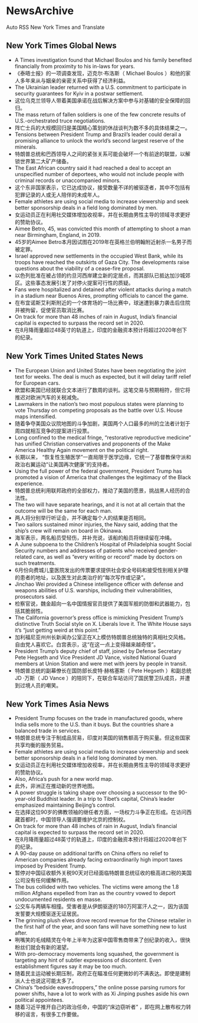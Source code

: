 # NewsArchive
Auto RSS New York Times and Translate

## New York Times Global News
* A Times investigation found that Michael Boulos and his family benefited financially from proximity to his in-laws for years.
* 《泰晤士报》的一项调查发现，迈克尔·布洛斯（ Michael Boulos ）和他的家人多年来从与姻亲的亲密关系中获得了经济利益。
* The Ukrainian leader returned with a U.S. commitment to participate in security guarantees for Kyiv in a postwar settlement.
* 这位乌克兰领导人带着美国承诺在战后解决方案中参与对基辅的安全保障的回归。
* The mass return of fallen soldiers is one of the few concrete results of U.S.-orchestrated truce negotiations.
* 阵亡士兵的大规模回归是美国精心策划的休战谈判为数不多的具体结果之一。
* Tensions between President Trump and Brazil’s leader could derail a promising alliance to unlock the world’s second largest reserve of the minerals.
* 特朗普总统和巴西领导人之间的紧张关系可能会破坏一个有前途的联盟，以解锁世界第二大矿产储备。
* The East African country said it had reached a deal to accept an unspecified number of deportees, who would not include people with criminal records or unaccompanied minors.
* 这个东非国家表示，它已达成协议，接受数量不详的被驱逐者，其中不包括有犯罪记录的人或无人陪伴的未成年人。
* Female athletes are using social media to increase viewership and seek better sponsorship deals in a field long dominated by men.
* 女运动员正在利用社交媒体增加收视率，并在长期由男性主导的领域寻求更好的赞助协议。
* Aimee Betro, 45, was convicted this month of attempting to shoot a man near Birmingham, England, in 2019.
* 45岁的Aimee Betro本月因试图在2019年在英格兰伯明翰附近射杀一名男子而被定罪。
* Israel approved new settlements in the occupied West Bank, while its troops have reached the outskirts of Gaza City. The developments raise questions about the viability of a cease-fire proposal.
* 以色列批准在被占领的约旦河西岸建立新的定居点，而其部队已抵达加沙城郊区。这些事态发展引发了对停火提案可行性的质疑。
* Fans were hospitalized and detained after violent attacks during a match in a stadium near Buenos Aires, prompting officials to cancel the game.
* 在布宜诺斯艾利斯附近的一个体育场的一场比赛中，球迷遭到暴力袭击后住院并被拘留，促使官员取消比赛。
* On track for more than 48 inches of rain in August, India’s financial capital is expected to surpass the record set in 2020.
* 在8月降雨量超过48英寸的轨道上，印度的金融资本预计将超过2020年创下的纪录。

## New York Times United States News
* The European Union and United States have been negotiating the joint text for weeks. The deal is much as expected, but it will delay tariff relief for European cars.
* 欧盟和美国已经就联合文本进行了数周的谈判。这笔交易与预期相符，但它将推迟对欧洲汽车的关税减免。
* Lawmakers in the nation’s two most populous states were planning to vote Thursday on competing proposals as the battle over U.S. House maps intensified.
* 随着争夺美国众议院地图的斗争加剧，美国两个人口最多的州的立法者计划于周四就相互竞争的提案进行投票。
* Long confined to the medical fringe, “restorative reproductive medicine” has unified Christian conservatives and proponents of the Make America Healthy Again movement on the political right.
* 长期以来， “恢复性生殖医学”一直局限于医学边缘，它统一了基督教保守派和政治右翼运动“让美国再次健康”的支持者。
* Using the full power of the federal government, President Trump has promoted a vision of America that challenges the legitimacy of the Black experience.
* 特朗普总统利用联邦政府的全部权力，推动了美国的愿景，挑战黑人经历的合法性。
* The two will have separate hearings, and it is not at all certain that the outcome will be the same for each man.
* 两人将分别举行听证会，并不确定每个人的结果是否相同。
* Two sailors sustained minor injuries, the Navy said, adding that the ship’s crew will remain on board in Okinawa.
* 海军表示，两名船员受轻伤，并补充说，该船的船员将继续留在冲绳。
* A June subpoena to the Children’s Hospital of Philadelphia sought Social Security numbers and addresses of patients who received gender-related care, as well as “every writing or record” made by doctors on such treatments.
* 6月份向费城儿童医院发出的传票要求提供社会安全号码和接受性别相关护理的患者的地址，以及医生对此类治疗的“每次写作或记录”。
* Jinchao Wei provided a Chinese intelligence officer with defense and weapons abilities of U.S. warships, including their vulnerabilities, prosecutors said.
* 检察官说，魏金超向一名中国情报官员提供了美国军舰的防御和武器能力，包括其脆弱性。
* The California governor’s press office is mimicking President Trump’s distinctive Truth Social style on X. Liberals love it. The White House says it’s “just getting weird at this point.”
* 加利福尼亚州州长新闻办公室正在X上模仿特朗普总统独特的真相社交风格。自由党人喜欢它。白宫表示，这“在这一点上变得越来越奇怪”。
* President Trump’s deputy chief of staff, joined by Defense Secretary Pete Hegseth and Vice President JD Vance, visited National Guard members at Union Station and were met with jeers by people in transit.
* 特朗普总统的副幕僚长在国防部长皮特·赫格塞斯（ Pete Hegseth ）和副总统JD ·万斯（ JD Vance ）的陪同下，在联合车站访问了国民警卫队成员，并遭到过境人员的嘲笑。

## New York Times Asia News
* President Trump focuses on the trade in manufactured goods, where India sells more to the U.S. than it buys. But the countries share a balanced trade in services.
* 特朗普总统专注于制成品贸易，印度对美国的销售额高于购买量。但这些国家共享均衡的服务贸易。
* Female athletes are using social media to increase viewership and seek better sponsorship deals in a field long dominated by men.
* 女运动员正在利用社交媒体增加收视率，并在长期由男性主导的领域寻求更好的赞助协议。
* Also, Africa’s push for a new world map.
* 此外，非洲正在推动新的世界地图。
* A power struggle is taking shape over choosing a successor to the 90-year-old Buddhist leader. In a trip to Tibet’s capital, China’s leader emphasized maintaining Beijing’s control.
* 在选择这位90岁的佛教领袖的继任者方面，一场权力斗争正在形成。在访问西藏首都时，中国领导人强调要维护北京的控制权。
* On track for more than 48 inches of rain in August, India’s financial capital is expected to surpass the record set in 2020.
* 在8月降雨量超过48英寸的轨道上，印度的金融资本预计将超过2020年创下的纪录。
* A 90-day pause on additional tariffs on China offers no relief to American companies already facing extraordinarily high import taxes imposed by President Trump.
* 暂停对中国征收额外关税90天对已经面临特朗普总统征收的极高进口税的美国公司没有任何缓解作用。
* The bus collided with two vehicles. The victims were among the 1.8 million Afghans expelled from Iran as the country vowed to deport undocumented residents en masse.
* 公交车与两辆车相撞。受害者是从伊朗驱逐的180万阿富汗人之一，因为该国发誓要大规模驱逐无证居民。
* The grinning plush elves drove record revenue for the Chinese retailer in the first half of the year, and soon fans will have something new to lust after.
* 咧嘴笑的毛绒精灵在今年上半年为这家中国零售商带来了创纪录的收入，很快粉丝们就会有新的渴望。
* With pro-democracy movements long squashed, the government is targeting any hint of subtler expressions of discontent. Even establishment figures say it may be too much.
* 随着民主运动被长期压制，政府正在瞄准任何更微妙的不满表达。即使是建制派人士也说这可能太多了。
* China’s “bedside eavesdroppers,” the online posse parsing rumors for power shifts, have a lot to work with as Xi Jinping pushes aside his own political appointees.
* 随着习近平推开自己的政治任命，中国的“床边窃听者” ，即在网上散布权力转移的谣言，有很多工作要做。


